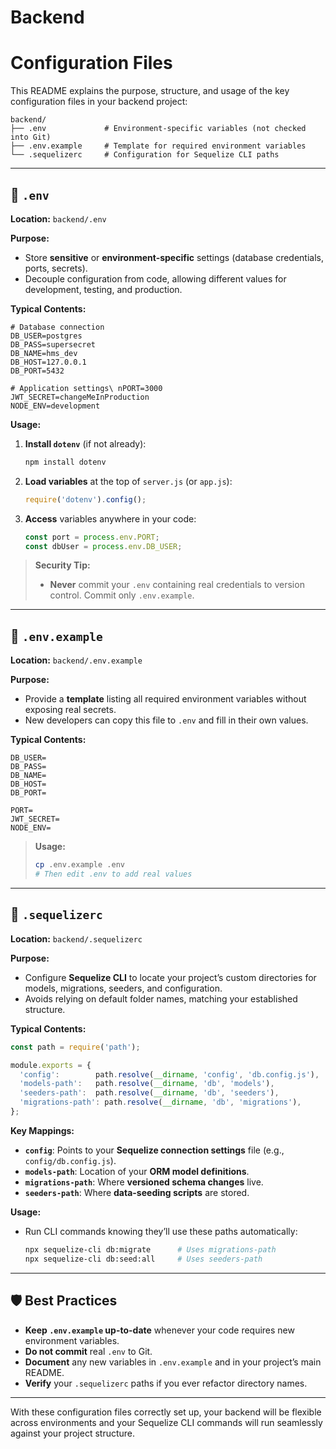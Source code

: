 # Backend

# Configuration Files

This README explains the purpose, structure, and usage of the key configuration files in your backend project:

```text
backend/
├── .env             # Environment-specific variables (not checked into Git)
├── .env.example     # Template for required environment variables
└── .sequelizerc     # Configuration for Sequelize CLI paths
```

---

## 📜 `.env`

**Location:** `backend/.env`

**Purpose:**

* Store **sensitive** or **environment-specific** settings (database credentials, ports, secrets).
* Decouple configuration from code, allowing different values for development, testing, and production.

**Typical Contents:**

```dotenv
# Database connection
DB_USER=postgres
DB_PASS=supersecret
DB_NAME=hms_dev
DB_HOST=127.0.0.1
DB_PORT=5432

# Application settings\ nPORT=3000
JWT_SECRET=changeMeInProduction
NODE_ENV=development
```

**Usage:**

1. **Install `dotenv`** (if not already):

   ```bash
   npm install dotenv
   ```
2. **Load variables** at the top of `server.js` (or `app.js`):

   ```js
   require('dotenv').config();
   ```
3. **Access** variables anywhere in your code:

   ```js
   const port = process.env.PORT;
   const dbUser = process.env.DB_USER;
   ```

> **Security Tip:**
>
> * **Never** commit your `.env` containing real credentials to version control. Commit only `.env.example`.

---

## 📄 `.env.example`

**Location:** `backend/.env.example`

**Purpose:**

* Provide a **template** listing all required environment variables without exposing real secrets.
* New developers can copy this file to `.env` and fill in their own values.

**Typical Contents:**

```dotenv
DB_USER=
DB_PASS=
DB_NAME=
DB_HOST=
DB_PORT=

PORT=
JWT_SECRET=
NODE_ENV=
```

> **Usage:**
>
> ```bash
> cp .env.example .env
> # Then edit .env to add real values
> ```

---

## 🔧 `.sequelizerc`

**Location:** `backend/.sequelizerc`

**Purpose:**

* Configure **Sequelize CLI** to locate your project’s custom directories for models, migrations, seeders, and configuration.
* Avoids relying on default folder names, matching your established structure.

**Typical Contents:**

```js
const path = require('path');

module.exports = {
  'config':        path.resolve(__dirname, 'config', 'db.config.js'),
  'models-path':   path.resolve(__dirname, 'db', 'models'),
  'seeders-path':  path.resolve(__dirname, 'db', 'seeders'),
  'migrations-path': path.resolve(__dirname, 'db', 'migrations'),
};
```

**Key Mappings:**

* **`config`**: Points to your **Sequelize connection settings** file (e.g., `config/db.config.js`).
* **`models-path`**: Location of your **ORM model definitions**.
* **`migrations-path`**: Where **versioned schema changes** live.
* **`seeders-path`**: Where **data-seeding scripts** are stored.

**Usage:**

* Run CLI commands knowing they’ll use these paths automatically:

  ```bash
  npx sequelize-cli db:migrate      # Uses migrations-path
  npx sequelize-cli db:seed:all     # Uses seeders-path
  ```

---

## 🛡️ Best Practices

* **Keep `.env.example` up-to-date** whenever your code requires new environment variables.
* **Do not commit** real `.env` to Git.
* **Document** any new variables in `.env.example` and in your project’s main README.
* **Verify** your `.sequelizerc` paths if you ever refactor directory names.

---

With these configuration files correctly set up, your backend will be flexible across environments and your Sequelize CLI commands will run seamlessly against your project structure.
